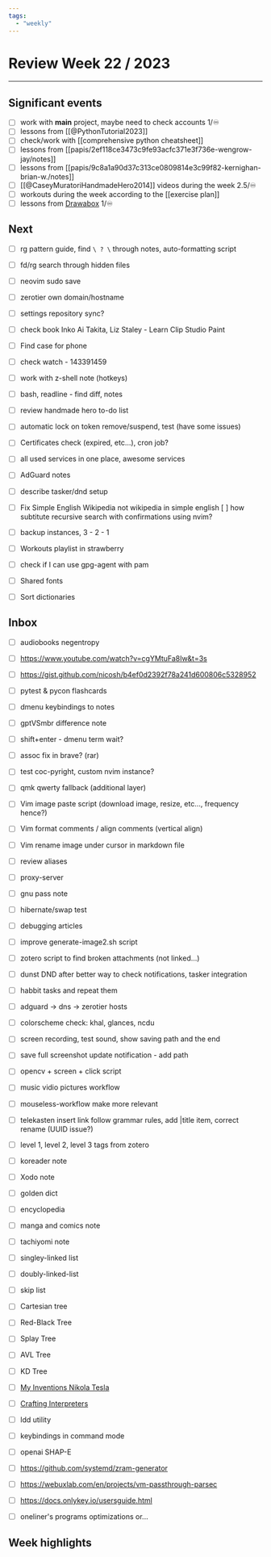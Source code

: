 ```yaml
---
tags:
  - "weekly"
---
```


# Review Week 22 / 2023

---

## Significant events

- [ ] work with **main** project, maybe need to check accounts 1/♾️
- [ ] lessons from [[@PythonTutorial2023]]
- [ ] check/work with [[comprehensive python cheatsheet]]
- [ ] lessons from [[papis/2ef118ce3473c9fe93acfc371e3f736e-wengrow-jay/notes]]
- [ ] lessons from [[papis/9c8a1a90d37c313ce0809814e3c99f82-kernighan-brian-w./notes]]
- [ ] [[@CaseyMuratoriHandmadeHero2014]] videos during the week 2.5/♾️
- [ ] workouts during the week according to the [[exercise plan]]
- [ ] lessons from [Drawabox](https://drawabox.com/) 1/♾️

## Next

- [ ] rg pattern guide, find `\ ? \` through notes, auto-formatting script
- [ ] fd/rg search through hidden files
- [ ] neovim sudo save
- [ ] zerotier own domain/hostname
- [ ] settings repository sync?
- [ ] check book Inko Ai Takita, Liz Staley - Learn Clip Studio Paint
- [ ] Find case for phone
- [ ] check watch - 143391459
- [ ] work with z-shell note (hotkeys)
- [ ] bash, readline - find diff, notes
- [ ] review handmade hero to-do list
- [ ] automatic lock on token remove/suspend, test (have some issues)
- [ ] Certificates check (expired, etc...), cron job?
- [ ] all used services in one place, awesome services
- [ ] AdGuard notes
- [ ] describe tasker/dnd setup
- [ ] Fix Simple English Wikipedia not wikipedia in simple english
  [ ] how subtitute recursive search with confirmations using nvim?
- [ ] backup instances, 3 - 2 - 1
- [ ] Workouts playlist in strawberry
- [ ] check if I can use gpg-agent with pam

- [ ] Shared fonts
- [ ] Sort dictionaries

## Inbox

- [ ] audiobooks negentropy

- [ ] https://www.youtube.com/watch?v=cgYMtuFa8Iw&t=3s
- [ ] https://gist.github.com/nicosh/b4ef0d2392f78a241d600806c5328952
- [ ] pytest & pycon flashcards

- [ ] dmenu keybindings to notes
- [ ] gptVSmbr difference note
- [ ] shift+enter - dmenu term wait?
- [ ] assoc fix in brave? (rar)
- [ ] test coc-pyright, custom nvim instance?
- [ ] qmk qwerty fallback (additional layer)
- [ ] Vim image paste script (download image, resize, etc..., frequency hence?)
- [ ] Vim format comments / align comments (vertical align)
- [ ] Vim rename image under cursor in markdown file
- [ ] review aliases
- [ ] proxy-server
- [ ] gnu pass note
- [ ] hibernate/swap test
- [ ] debugging articles
- [ ] improve generate-image2.sh script

- [ ] zotero script to find broken attachments (not linked...)
- [ ] dunst DND after better way to check notifications, tasker integration
- [ ] habbit tasks and repeat them
- [ ] adguard -> dns -> zerotier hosts
- [ ] colorscheme check: khal, glances, ncdu

- [ ] screen recording, test sound, show saving path and the end
- [ ] save full screenshot update notification - add path
- [ ] opencv + screen + click script
- [ ] music vidio pictures workflow
- [ ] mouseless-workflow make more relevant
- [ ] telekasten insert link follow grammar rules, add |title item, correct
      rename (UUID issue?)
- [ ] level 1, level 2, level 3 tags from zotero

- [ ] koreader note
- [ ] Xodo note
- [ ] golden dict
- [ ] encyclopedia
- [ ] manga and comics note
- [ ] tachiyomi note

- [ ] singley-linked list
- [ ] doubly-linked-list
- [ ] skip list
- [ ] Cartesian tree
- [ ] Red-Black Tree
- [ ] Splay Tree
- [ ] AVL Tree
- [ ] KD Tree

- [ ] [My Inventions Nikola Tesla](https://archive.org/details/MyInventionsNikolaTesla/page/n29/mode/2up)
- [ ] [Crafting Interpreters](http://craftinginterpreters.com/)
- [ ] ldd utility
- [ ] keybindings in command mode
- [ ] openai SHAP-E
- [ ] https://github.com/systemd/zram-generator
- [ ] https://webuxlab.com/en/projects/vm-passthrough-parsec
- [ ] https://docs.onlykey.io/usersguide.html
- [ ] oneliner's programs optimizations or...

## Week highlights


